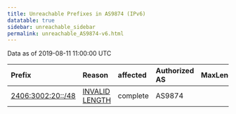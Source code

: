 ```yaml
---
title: Unreachable Prefixes in AS9874 (IPv6)
datatable: true
sidebar: unreachable_sidebar
permalink: unreachable_AS9874-v6.html
---
```


Data as of 2019-08-11 11:00:00 UTC


<div class="datatable-begin"></div>

| Prefix                                                       | Reason                                                                                                     | affected   | Authorized AS   |   MaxLength | Anchor                                       |   unreachable /48s |
|:-------------------------------------------------------------|:-----------------------------------------------------------------------------------------------------------|:-----------|:----------------|------------:|:---------------------------------------------|-------------------:|
| [2406:3002:20::/48](https://stat.ripe.net/2406:3002:20::/48) | [INVALID LENGTH](https://rpki-validator.ripe.net/announcement-preview?asn=AS9874&prefix=2406:3002:20::/48) | complete   | AS9874          |          35 | [APNIC](unreachable_APNIC_RPKI_Root-v6.html) |                  1 |

<div class="datatable-end"></div>
